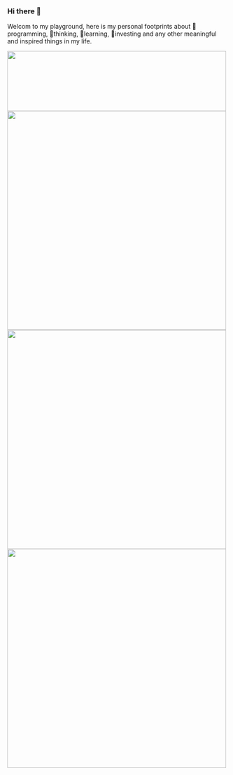 ### Hi there 👋

Welcom to my playground, here is my personal footprints about 🔭programming, 🌱thinking, 👯learning, 🤔investing and any other meaningful and inspired things in my life.

<div align="left"> <img height="137px" width="500px" src="https://github-readme-stats.vercel.app/api?username=jxs1211&hide_title=true&hide_border=true&show_icons=trueline_height=21&text_color=000&icon_color=000&bg_color=0,ea6161,ffc64d,fffc4d,52fa5a&theme=graywhite" /> </div>

<div align="left"> <img width="500px" src="https://github-readme-stats.vercel.app/api/top-langs/?username=jxs1211&hide_title=true&hide_border=true&layout=compact&langs_count=6&text_color=000&icon_color=fff&bg_color=0,52fa5a,4dfcff,c64dff&theme=graywhite" /> </div>

<div align="left"> <img width="500px" src="https://github-profile-trophy.vercel.app/?username=jxs1211" /> </div>

<div align="left"> <img width="500px" src="https://github-readme-streak-stats.herokuapp.com/?user=jxs1211" /> </div>
 
